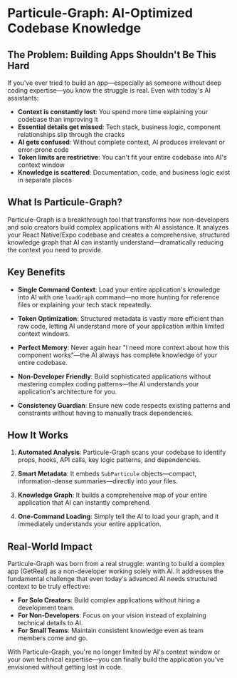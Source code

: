 # Particule-Graph: AI-Optimized Codebase Knowledge

## The Problem: Building Apps Shouldn't Be This Hard

If you've ever tried to build an app—especially as someone without deep coding expertise—you know the struggle is real. Even with today's AI assistants:

- **Context is constantly lost**: You spend more time explaining your codebase than improving it
- **Essential details get missed**: Tech stack, business logic, component relationships slip through the cracks
- **AI gets confused**: Without complete context, AI produces irrelevant or error-prone code
- **Token limits are restrictive**: You can't fit your entire codebase into AI's context window
- **Knowledge is scattered**: Documentation, code, and business logic exist in separate places

## What Is Particule-Graph?

Particule-Graph is a breakthrough tool that transforms how non-developers and solo creators build complex applications with AI assistance. It analyzes your React Native/Expo codebase and creates a comprehensive, structured knowledge graph that AI can instantly understand—dramatically reducing the context you need to provide.

## Key Benefits

- **Single Command Context**: Load your entire application's knowledge into AI with one `loadGraph` command—no more hunting for reference files or explaining your tech stack repeatedly.

- **Token Optimization**: Structured metadata is vastly more efficient than raw code, letting AI understand more of your application within limited context windows.

- **Perfect Memory**: Never again hear "I need more context about how this component works"—the AI always has complete knowledge of your entire codebase.

- **Non-Developer Friendly**: Build sophisticated applications without mastering complex coding patterns—the AI understands your application's architecture for you.

- **Consistency Guardian**: Ensure new code respects existing patterns and constraints without having to manually track dependencies.

## How It Works

1. **Automated Analysis**: Particule-Graph scans your codebase to identify props, hooks, API calls, key logic patterns, and dependencies.

2. **Smart Metadata**: It embeds `SubParticule` objects—compact, information-dense summaries—directly into your files.

3. **Knowledge Graph**: It builds a comprehensive map of your entire application that AI can instantly comprehend.

4. **One-Command Loading**: Simply tell the AI to load your graph, and it immediately understands your entire application.

## Real-World Impact

Particule-Graph was born from a real struggle: wanting to build a complex app (GetReal) as a non-developer working solely with AI. It addresses the fundamental challenge that even today's advanced AI needs structured context to be truly effective:

- **For Solo Creators**: Build complex applications without hiring a development team.
- **For Non-Developers**: Focus on your vision instead of explaining technical details to AI.
- **For Small Teams**: Maintain consistent knowledge even as team members come and go.

With Particule-Graph, you're no longer limited by AI's context window or your own technical expertise—you can finally build the application you've envisioned without getting lost in code.

